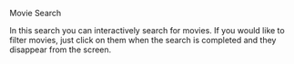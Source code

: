 Movie Search

In this search you can interactively search for movies.
If you would like to filter movies, just click on them when the search is completed and they disappear from the screen.
